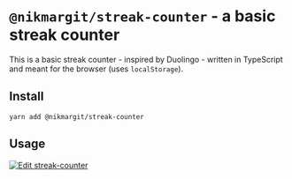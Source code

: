 # `@nikmargit/streak-counter` - a basic streak counter

This is a basic streak counter - inspired by Duolingo - written in TypeScript and meant for the browser (uses `localStorage`).

## Install

```shell
yarn add @nikmargit/streak-counter
```

## Usage

[![Edit streak-counter](https://codesandbox.io/static/img/play-codesandbox.svg)](https://codesandbox.io/s/streak-counter-9w28wv?fontsize=14&hidenavigation=1&theme=dark)